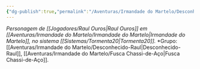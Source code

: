 ```yaml
---
{"dg-publish":true,"permalink":"/Aventuras/Irmandade do Martelo/Desconhecido-Ouros/","created":"2025-10-17T18:09:32.331-03:00"}
---
```


*Personagem de [[Jogadores/Raul Ouros\|Raul Ouros]] em [[Aventuras/Irmandade do Martelo/Irmandade do Martelo\|Irmandade do Martelo]], no sistema [[Sistemas/Tormenta20\|Tormenta20]].*
*Grupo:  [[Aventuras/Irmandade do Martelo/Desconhecido-Raul\|Desconhecido-Raul]], [[Aventuras/Irmandade do Martelo/Fusca Chassi-de-Aço\|Fusca Chassi-de-Aço]].